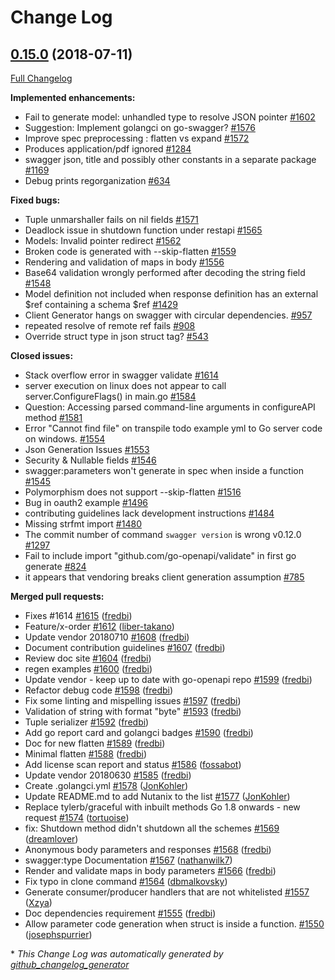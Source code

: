 # Change Log

## [0.15.0](https://github.com/cloudentity/go-swagger/tree/0.15.0) (2018-07-11)
[Full Changelog](https://github.com/cloudentity/go-swagger/compare/0.14.0...0.15.0)

**Implemented enhancements:**

- Fail to generate model: unhandled type to resolve JSON pointer [\#1602](https://github.com/cloudentity/go-swagger/issues/1602)
- Suggestion: Implement golangci on go-swagger? [\#1576](https://github.com/cloudentity/go-swagger/issues/1576)
- Improve spec preprocessing : flatten vs expand [\#1572](https://github.com/cloudentity/go-swagger/issues/1572)
- Produces application/pdf ignored [\#1284](https://github.com/cloudentity/go-swagger/issues/1284)
- swagger json, title and possibly other constants in a separate package [\#1169](https://github.com/cloudentity/go-swagger/issues/1169)
- Debug prints regorganization [\#634](https://github.com/cloudentity/go-swagger/issues/634)

**Fixed bugs:**

- Tuple unmarshaller fails on nil fields [\#1571](https://github.com/cloudentity/go-swagger/issues/1571)
- Deadlock issue in shutdown function under restapi [\#1565](https://github.com/cloudentity/go-swagger/issues/1565)
- Models: Invalid pointer redirect [\#1562](https://github.com/cloudentity/go-swagger/issues/1562)
- Broken code is generated with --skip-flatten [\#1559](https://github.com/cloudentity/go-swagger/issues/1559)
- Rendering and validation of maps in body [\#1556](https://github.com/cloudentity/go-swagger/issues/1556)
- Base64 validation wrongly performed after decoding the string field [\#1548](https://github.com/cloudentity/go-swagger/issues/1548)
- Model definition not included when response definition has an external $ref containing a schema $ref [\#1429](https://github.com/cloudentity/go-swagger/issues/1429)
- Client Generator hangs on swagger with circular dependencies. [\#957](https://github.com/cloudentity/go-swagger/issues/957)
- repeated resolve of remote ref fails [\#908](https://github.com/cloudentity/go-swagger/issues/908)
- Override struct type in json struct tag? [\#543](https://github.com/cloudentity/go-swagger/issues/543)

**Closed issues:**

- Stack overflow error in swagger validate [\#1614](https://github.com/cloudentity/go-swagger/issues/1614)
- server execution on linux does not appear to call server.ConfigureFlags\(\) in main.go [\#1584](https://github.com/cloudentity/go-swagger/issues/1584)
- Question: Accessing parsed command-line arguments in configureAPI method [\#1581](https://github.com/cloudentity/go-swagger/issues/1581)
- Error "Cannot find file" on transpile todo example yml to Go server code on windows. [\#1554](https://github.com/cloudentity/go-swagger/issues/1554)
- Json Generation Issues [\#1553](https://github.com/cloudentity/go-swagger/issues/1553)
- Security & Nullable fields [\#1546](https://github.com/cloudentity/go-swagger/issues/1546)
- swagger:parameters won't generate in spec when inside a function [\#1545](https://github.com/cloudentity/go-swagger/issues/1545)
- Polymorphism does not support --skip-flatten [\#1516](https://github.com/cloudentity/go-swagger/issues/1516)
- Bug in oauth2 example [\#1496](https://github.com/cloudentity/go-swagger/issues/1496)
- contributing guidelines lack development instructions [\#1484](https://github.com/cloudentity/go-swagger/issues/1484)
- Missing strfmt import [\#1480](https://github.com/cloudentity/go-swagger/issues/1480)
- The commit number of command `swagger version` is wrong v0.12.0 [\#1297](https://github.com/cloudentity/go-swagger/issues/1297)
- Fail to include import "github.com/go-openapi/validate" in first go generate [\#824](https://github.com/cloudentity/go-swagger/issues/824)
- it appears that vendoring breaks client generation assumption [\#785](https://github.com/cloudentity/go-swagger/issues/785)

**Merged pull requests:**

- Fixes \#1614 [\#1615](https://github.com/cloudentity/go-swagger/pull/1615) ([fredbi](https://github.com/fredbi))
- Feature/x-order [\#1612](https://github.com/cloudentity/go-swagger/pull/1612) ([liber-takano](https://github.com/liber-takano))
- Update vendor 20180710 [\#1608](https://github.com/cloudentity/go-swagger/pull/1608) ([fredbi](https://github.com/fredbi))
- Document contribution guidelines [\#1607](https://github.com/cloudentity/go-swagger/pull/1607) ([fredbi](https://github.com/fredbi))
- Review doc site [\#1604](https://github.com/cloudentity/go-swagger/pull/1604) ([fredbi](https://github.com/fredbi))
- regen examples [\#1600](https://github.com/cloudentity/go-swagger/pull/1600) ([fredbi](https://github.com/fredbi))
- Update vendor - keep up to date with go-openapi repo [\#1599](https://github.com/cloudentity/go-swagger/pull/1599) ([fredbi](https://github.com/fredbi))
- Refactor debug code [\#1598](https://github.com/cloudentity/go-swagger/pull/1598) ([fredbi](https://github.com/fredbi))
- Fix some linting and mispelling issues [\#1597](https://github.com/cloudentity/go-swagger/pull/1597) ([fredbi](https://github.com/fredbi))
- Validation of string with format "byte" [\#1593](https://github.com/cloudentity/go-swagger/pull/1593) ([fredbi](https://github.com/fredbi))
- Tuple serializer [\#1592](https://github.com/cloudentity/go-swagger/pull/1592) ([fredbi](https://github.com/fredbi))
- Add go report card and golangci badges [\#1590](https://github.com/cloudentity/go-swagger/pull/1590) ([fredbi](https://github.com/fredbi))
- Doc for new flatten [\#1589](https://github.com/cloudentity/go-swagger/pull/1589) ([fredbi](https://github.com/fredbi))
- Minimal flatten [\#1588](https://github.com/cloudentity/go-swagger/pull/1588) ([fredbi](https://github.com/fredbi))
- Add license scan report and status [\#1586](https://github.com/cloudentity/go-swagger/pull/1586) ([fossabot](https://github.com/fossabot))
- Update vendor 20180630 [\#1585](https://github.com/cloudentity/go-swagger/pull/1585) ([fredbi](https://github.com/fredbi))
- Create .golangci.yml [\#1578](https://github.com/cloudentity/go-swagger/pull/1578) ([JonKohler](https://github.com/JonKohler))
- Update README.md to add Nutanix to the list [\#1577](https://github.com/cloudentity/go-swagger/pull/1577) ([JonKohler](https://github.com/JonKohler))
- Replace tylerb/graceful with inbuilt methods Go 1.8 onwards - new request [\#1574](https://github.com/cloudentity/go-swagger/pull/1574) ([tortuoise](https://github.com/tortuoise))
- fix: Shutdown method didn't shutdown all the schemes [\#1569](https://github.com/cloudentity/go-swagger/pull/1569) ([dreamlover](https://github.com/dreamlover))
- Anonymous body parameters and responses [\#1568](https://github.com/cloudentity/go-swagger/pull/1568) ([fredbi](https://github.com/fredbi))
- swagger:type Documentation [\#1567](https://github.com/cloudentity/go-swagger/pull/1567) ([nathanwilk7](https://github.com/nathanwilk7))
- Render and validate maps in body parameters [\#1566](https://github.com/cloudentity/go-swagger/pull/1566) ([fredbi](https://github.com/fredbi))
- Fix typo in clone command [\#1564](https://github.com/cloudentity/go-swagger/pull/1564) ([dbmalkovsky](https://github.com/dbmalkovsky))
- Generate consumer/producer handlers that are not whitelisted [\#1557](https://github.com/cloudentity/go-swagger/pull/1557) ([Xzya](https://github.com/Xzya))
- Doc dependencies requirement [\#1555](https://github.com/cloudentity/go-swagger/pull/1555) ([fredbi](https://github.com/fredbi))
- Allow parameter code generation when struct is inside a function. [\#1550](https://github.com/cloudentity/go-swagger/pull/1550) ([josephspurrier](https://github.com/josephspurrier))

\* *This Change Log was automatically generated by [github_changelog_generator](https://github.com/skywinder/Github-Changelog-Generator)*